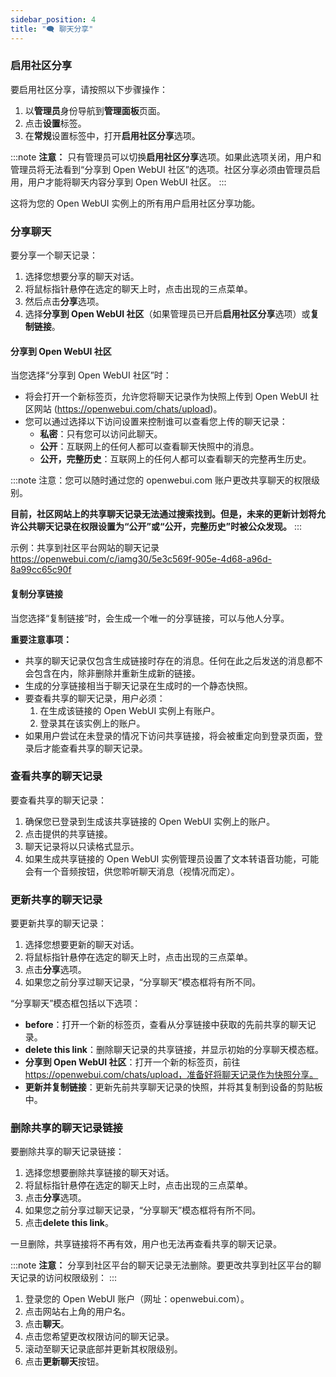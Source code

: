 ```yaml
---
sidebar_position: 4
title: "🗨️ 聊天分享"
---
```


### 启用社区分享

要启用社区分享，请按照以下步骤操作：

1. 以**管理员**身份导航到**管理面板**页面。
2. 点击**设置**标签。
3. 在**常规**设置标签中，打开**启用社区分享**选项。

:::note
**注意：** 只有管理员可以切换**启用社区分享**选项。如果此选项关闭，用户和管理员将无法看到“分享到 Open WebUI 社区”的选项。社区分享必须由管理员启用，用户才能将聊天内容分享到 Open WebUI 社区。
:::

这将为您的 Open WebUI 实例上的所有用户启用社区分享功能。

### 分享聊天

要分享一个聊天记录：

1. 选择您想要分享的聊天对话。
2. 将鼠标指针悬停在选定的聊天上时，点击出现的三点菜单。
3. 然后点击**分享**选项。
4. 选择**分享到 Open WebUI 社区**（如果管理员已开启**启用社区分享**选项）或**复制链接**。

#### 分享到 Open WebUI 社区

当您选择“分享到 Open WebUI 社区”时：

* 将会打开一个新标签页，允许您将聊天记录作为快照上传到 Open WebUI 社区网站 (https://openwebui.com/chats/upload)。
* 您可以通过选择以下访问设置来控制谁可以查看您上传的聊天记录：
  * **私密**：只有您可以访问此聊天。
  * **公开**：互联网上的任何人都可以查看聊天快照中的消息。
  * **公开，完整历史**：互联网上的任何人都可以查看聊天的完整再生历史。

:::note
注意：您可以随时通过您的 openwebui.com 账户更改共享聊天的权限级别。

**目前，社区网站上的共享聊天记录无法通过搜索找到。但是，未来的更新计划将允许公共聊天记录在权限设置为“公开”或“公开，完整历史”时被公众发现。**
:::

示例：共享到社区平台网站的聊天记录 https://openwebui.com/c/iamg30/5e3c569f-905e-4d68-a96d-8a99cc65c90f

#### 复制分享链接

当您选择“复制链接”时，会生成一个唯一的分享链接，可以与他人分享。

**重要注意事项：**

* 共享的聊天记录仅包含生成链接时存在的消息。任何在此之后发送的消息都不会包含在内，除非删除并重新生成新的链接。
* 生成的分享链接相当于聊天记录在生成时的一个静态快照。
* 要查看共享的聊天记录，用户必须：
  1. 在生成该链接的 Open WebUI 实例上有账户。
  2. 登录其在该实例上的账户。
* 如果用户尝试在未登录的情况下访问共享链接，将会被重定向到登录页面，登录后才能查看共享的聊天记录。

### 查看共享的聊天记录

要查看共享的聊天记录：

1. 确保您已登录到生成该共享链接的 Open WebUI 实例上的账户。
2. 点击提供的共享链接。
3. 聊天记录将以只读格式显示。
4. 如果生成共享链接的 Open WebUI 实例管理员设置了文本转语音功能，可能会有一个音频按钮，供您聆听聊天消息（视情况而定）。

### 更新共享的聊天记录

要更新共享的聊天记录：

1. 选择您想要更新的聊天对话。
2. 将鼠标指针悬停在选定的聊天上时，点击出现的三点菜单。
3. 点击**分享**选项。
4. 如果您之前分享过聊天记录，“分享聊天”模态框将有所不同。

“分享聊天”模态框包括以下选项：

* **before**：打开一个新的标签页，查看从分享链接中获取的先前共享的聊天记录。
* **delete this link**：删除聊天记录的共享链接，并显示初始的分享聊天模态框。
* **分享到 Open WebUI 社区**：打开一个新的标签页，前往 https://openwebui.com/chats/upload，准备好将聊天记录作为快照分享。
* **更新并复制链接**：更新先前共享聊天记录的快照，并将其复制到设备的剪贴板中。

### 删除共享的聊天记录链接

要删除共享的聊天记录链接：

1. 选择您想要删除共享链接的聊天对话。
2. 将鼠标指针悬停在选定的聊天上时，点击出现的三点菜单。
3. 点击**分享**选项。
4. 如果您之前分享过聊天记录，“分享聊天”模态框将有所不同。
5. 点击**delete this link**。

一旦删除，共享链接将不再有效，用户也无法再查看共享的聊天记录。

:::note
**注意：** 分享到社区平台的聊天记录无法删除。要更改共享到社区平台的聊天记录的访问权限级别：
:::

1. 登录您的 Open WebUI 账户（网址：openwebui.com）。
2. 点击网站右上角的用户名。
3. 点击**聊天**。
4. 点击您希望更改权限访问的聊天记录。
5. 滚动至聊天记录底部并更新其权限级别。
6. 点击**更新聊天**按钮。
